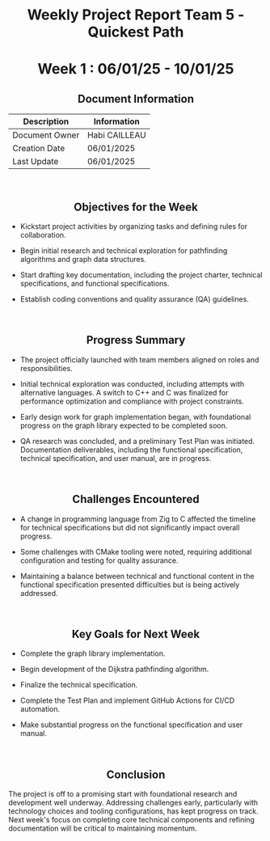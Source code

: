 <div align="center">

# Weekly Project Report Team 5 - Quickest Path
# Week 1 : 06/01/25 - 10/01/25


## Document Information

| Description    | Information   |
| -------------- | ------------- |
| Document Owner | Habi CAILLEAU |
| Creation Date  | 06/01/2025    |
| Last Update    | 06/01/2025    |

</div>

<br>

<div align="center">

## Objectives for the Week
</div>

- Kickstart project activities by organizing tasks and defining rules for collaboration.
  
- Begin initial research and technical exploration for pathfinding algorithms and graph data structures.

- Start drafting key documentation, including the project charter, technical specifications, and functional specifications.

- Establish coding conventions and quality assurance (QA) guidelines.

<br>

<div align="center">

## Progress Summary
</div>

- The project officially launched with team members aligned on roles and responsibilities.

- Initial technical exploration was conducted, including attempts with alternative languages. A switch to C++ and C was finalized for performance optimization 
and compliance with project constraints.

- Early design work for graph implementation began, with foundational progress on the graph library expected to be completed soon.

- QA research was concluded, and a preliminary Test Plan was initiated.
Documentation deliverables, including the functional specification, technical specification, and user manual, are in progress.


<br>

<div align="center">

## Challenges Encountered
</div>

- A change in programming language from Zig to C affected the timeline for technical specifications but did not significantly impact overall progress.

- Some challenges with CMake tooling were noted, requiring additional configuration and testing for quality assurance.

- Maintaining a balance between technical and functional content in the functional specification presented difficulties but is being actively addressed.

<br>

<div align="center">

## Key Goals for Next Week
</div>

- Complete the graph library implementation.

- Begin development of the Dijkstra pathfinding algorithm.

- Finalize the technical specification.

- Complete the Test Plan and implement GitHub Actions for CI/CD automation.

- Make substantial progress on the functional specification and user manual.

<br>

<div align="center">

## Conclusion
</div>

The project is off to a promising start with foundational research and development well underway. Addressing challenges early, particularly with technology choices and tooling configurations, has kept progress on track. Next week's focus on completing core technical components and refining documentation will be critical to maintaining momentum.